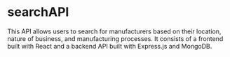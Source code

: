 # searchAPI
This API allows users to search for manufacturers based on their location, nature of business, and manufacturing processes. It consists of a frontend built with React and a backend API built with Express.js and MongoDB.
